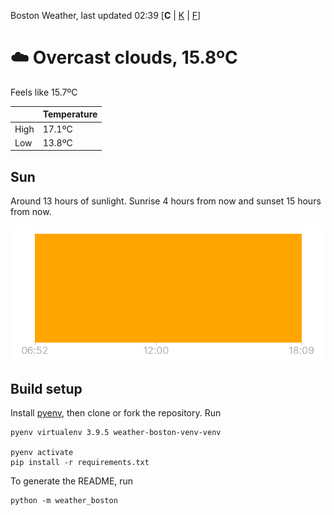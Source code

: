 Boston Weather, last updated 02:39 [**C** | [K](https://github.com/ninest/weather_boston/blob/main/K-README.md) | [F](https://github.com/ninest/weather_boston/blob/main/F-README.md)]

# ☁️ Overcast clouds, 15.8ºC

Feels like 15.7ºC

|  | Temperature |
| -- | -- |
| High | 17.1ºC |
| Low | 13.8ºC |

## Sun

Around 13 hours of sunlight. Sunrise 4 hours from now and sunset 15 hours from now.

![Sunrise sunset chart](./assets/sun-chart.png)

## Build setup

Install [pyenv](https://github.com/pyenv/pyenv), then clone or fork the repository. Run


```shell
pyenv virtualenv 3.9.5 weather-boston-venv-venv

pyenv activate
pip install -r requirements.txt
```

To generate the README, run

```shell
python -m weather_boston
```
